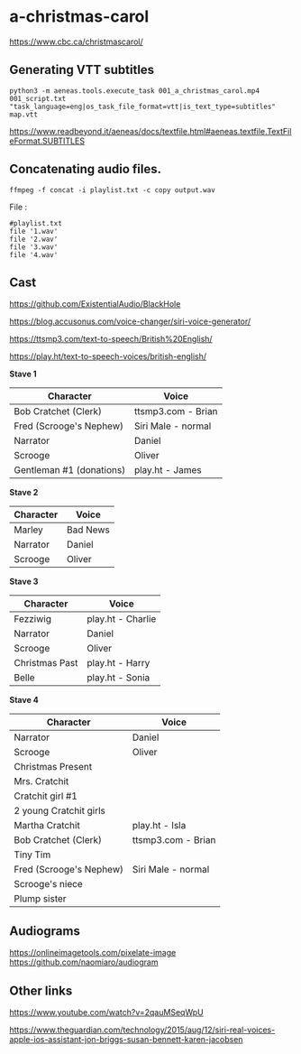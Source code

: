# a-christmas-carol

https://www.cbc.ca/christmascarol/

## Generating VTT subtitles
```
python3 -m aeneas.tools.execute_task 001_a_christmas_carol.mp4 001_script.txt "task_language=eng|os_task_file_format=vtt|is_text_type=subtitles" map.vtt
```

https://www.readbeyond.it/aeneas/docs/textfile.html#aeneas.textfile.TextFileFormat.SUBTITLES

## Concatenating audio files.
```
ffmpeg -f concat -i playlist.txt -c copy output.wav
```

File :

```
#playlist.txt
file '1.wav'
file '2.wav'
file '3.wav'
file '4.wav'
```

## Cast

https://github.com/ExistentialAudio/BlackHole

https://blog.accusonus.com/voice-changer/siri-voice-generator/

https://ttsmp3.com/text-to-speech/British%20English/

https://play.ht/text-to-speech-voices/british-english/

**Stave 1**

| Character | Voice |
| --- | --- |
| Bob Cratchet (Clerk) | ttsmp3.com - Brian |
| Fred (Scrooge's Nephew) | Siri Male - normal  |
| Narrator | Daniel |
| Scrooge | Oliver |
| Gentleman #1 (donations) | play.ht - James |


**Stave 2**

| Character | Voice |
| --- | --- |
| Marley | Bad News  |
| Narrator | Daniel |
| Scrooge | Oliver |

**Stave 3**

| Character | Voice |
| --- | --- |
| Fezziwig | play.ht - Charlie |
| Narrator | Daniel |
| Scrooge | Oliver |
| Christmas Past | play.ht - Harry |
| Belle | play.ht - Sonia |

**Stave 4**

| Character | Voice |
| --- | --- |
| Narrator | Daniel |
| Scrooge | Oliver |
| Christmas Present |  |
| Mrs. Cratchit |  |
| Cratchit girl #1 |  |
| 2 young Cratchit girls |  |
| Martha Cratchit | play.ht - Isla |
| Bob Cratchet (Clerk) | ttsmp3.com - Brian |
| Tiny Tim | |
| Fred (Scrooge's Nephew) | Siri Male - normal  |
| Scrooge's niece | |
| Plump sister | |

## Audiograms

https://onlineimagetools.com/pixelate-image
https://github.com/naomiaro/audiogram

## Other links

https://www.youtube.com/watch?v=2qauMSeqWpU

https://www.theguardian.com/technology/2015/aug/12/siri-real-voices-apple-ios-assistant-jon-briggs-susan-bennett-karen-jacobsen

